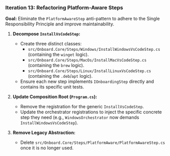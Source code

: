 ### **Iteration 13: Refactoring Platform-Aware Steps**

**Goal:** Eliminate the `PlatformAwareStep` anti-pattern to adhere to the Single Responsibility Principle and improve maintainability.

1.  **Decompose `InstallVsCodeStep`:**
    *   Create three distinct classes:
        *   `src/Onboard.Core/Steps/Windows/InstallWindowsVsCodeStep.cs` (containing the `winget` logic).
        *   `src/Onboard.Core/Steps/MacOs/InstallMacVsCodeStep.cs` (containing the `brew` logic).
        *   `src/Onboard.Core/Steps/Linux/InstallLinuxVsCodeStep.cs` (containing the `.deb`/`apt` logic).
    *   Ensure each new step implements `IOnboardingStep` directly and contains its specific unit tests.

2.  **Update Composition Root (`Program.cs`):**
    *   Remove the registration for the generic `InstallVsCodeStep`.
    *   Update the orchestrator registrations to inject the specific concrete step they need (e.g., `WindowsOrchestrator` now demands `InstallWindowsVsCodeStep`).

3.  **Remove Legacy Abstraction:**
    *   Delete `src/Onboard.Core/Steps/PlatformAware/PlatformAwareStep.cs` once it is no longer used.

